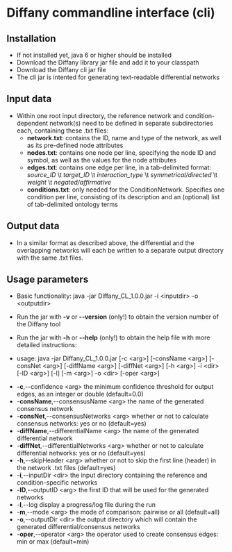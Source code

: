 # Diffany commandline interface (cli) ####
## Installation ####
 - If not installed yet, java 6 or higher should be installed 
 - Download the Diffany library jar file and add it to your classpath
 - Download the Diffany cli jar file
 - The cli jar is intented for generating text-readable differential networks

## Input data ####
 - Within one root input directory, the reference network and condition-dependent network(s) need to be defined in separate subdirectories each, containing these .txt files:
   + **network.txt**: contains the ID, name and type of the network, as well as its pre-defined node attributes
   + **nodes.txt**: contains one node per line, specifying the node ID and symbol, as well as the values for the node attributes
   + **edges.txt**: contains one edge per line, in a tab-delimited format: *source\_ID* \t *target\_ID* \t *interaction\_type* \t *symmetrical/directed* \t *weight* \t *negated/affirmative*
   + **conditions.txt**: only needed for the ConditionNetwork. Specifies one condition per line, consisting of its description and an (optional) list of tab-delimited ontology terms
   
## Output data ####
 - In a similar format as described above, the differential and the overlapping networks will each be written to a separate output directory with the same .txt files.

## Usage parameters ####
 - Basic functionality: java -jar Diffany_CL_1.0.0.jar -i \<inputdir\> -o \<outputdir\>

 - Run the jar with **-v** or **--version** (only!) to obtain the version number of the Diffany tool
 - Run the jar with **-h** or **--help** (only!) to obtain the help file with more detailed instructions:
 
 - usage: java -jar Diffany_CL_1.0.0.jar [-c \<arg\>] [-consName \<arg\>] [-consNet \<arg\>] [-diffName \<arg\>] [-diffNet \<arg\>] [-h \<arg\>] -i \<dir\> [-ID \<arg\>] [-l] [-m \<arg\>] -o \<dir\> [-oper \<arg\>]
 + **-c**,--confidence \<arg\>                   the minimum confidence threshold for output edges, as an integer or double (default=0.0)
 + -**consName**,--consensusName \<arg\>         the name of the generated consensus network
 + -**consNet**,--consensusNetworks \<arg\>      whether or not to calculate consensus networks: yes or no (default=yes)
 + -**diffName**,--differentialName \<arg\>      the name of the generated differential network
 + -**diffNet**,--differentialNetworks \<arg\>   whether or not to calculate differential networks: yes or no (default=yes)
 + -**h**,--skipHeader \<arg\>                   whether or not to skip the first line (header) in the network .txt files (default=yes)
 + -**i**,--inputDir \<dir\>                     the input directory containing the reference and condition-specific networks
 + -**ID**,--outputID \<arg\>                    the first ID that will be used for the generated networks
 + -**l**,--log                                display a progress/log file during the run
 + -**m**,--mode \<arg\>                         the mode of comparison: pairwise or all (default=all)
 + -**o**,--outputDir \<dir\>                    the output directory which will contain the generated differential/consensus networks
 + -**oper**,--operator \<arg\>                  the operator used to create consensus edges: min or max (default=min)
 
